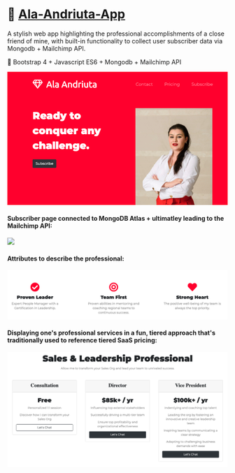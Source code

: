 # :dancer: [Ala-Andriuta-App](https://thawing-journey-87460.herokuapp.com/) 

 A stylish web app highlighting the professional accomplishments of a close friend of mine, with built-in functionality to collect user subscriber data via Mongodb + Mailchimp API.

 :telescope: Bootstrap 4 + Javascript ES6 + Mongodb + Mailchimp API
 
 
 

![](img/header.png)





#### Subscriber page connected to MongoDB Atlas + ultimatley leading to the Mailchimp API:
![](img/subscriber.png)









#### Attributes to describe the professional:
![](img/attributes.png)





#### Displaying one's professional services in a fun, tiered approach that's traditionally used to reference tiered SaaS pricing:
![](img/pricing.png)

